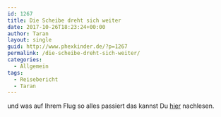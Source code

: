 ```yaml
---
id: 1267
title: Die Scheibe dreht sich weiter
date: 2017-10-26T18:23:24+00:00
author: Taran
layout: single
guid: http://www.phexkinder.de/?p=1267
permalink: /die-scheibe-dreht-sich-weiter/
categories:
  - Allgemein
tags:
  - Reisebericht
  - Taran
---
```

und was auf Ihrem Flug so alles passiert das kannst Du [hier](http://www.phexkinder.de/mittelgruppe/die-gefaehrten/taran-ibn-muhammed-ibn-ayabun-ai-orkhiander/tarans-reisebericht/#AlteFeindeNeueVerbundete) nachlesen.